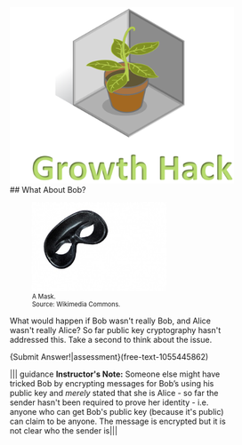 
<figure class="snippetimg" style="margin: 0 auto;width:80%">
  <img src=".guides/img/growthintro.PNG">
  
<br>
## What About Bob? 



<figure class="snippetimg" style="margin: 10 auto;width:60%">
  <img src=".guides/img/mask.jpg" alt="A Mask. Source: Wikimedia Commons">
  <figcaption style="font-size: 0.8em; text-align: left;">A Mask. 
  <br>Source: Wikimedia Commons.</figcaption>
</figure>

 
 What would happen if Bob wasn't really Bob, and Alice wasn't really Alice? So far public key cryptography hasn't addressed this.  Take a second to think about the issue.
 
 
 
{Submit Answer!|assessment}(free-text-1055445862)

||| guidance
**Instructor's Note:** Someone else might have tricked Bob by encrypting messages for Bob’s using his public key and *merely* stated that she is Alice - so far the sender hasn't been required to prove her identity - i.e. anyone who can get Bob's public key (because it's public) can claim to be anyone.  The message is encrypted but it is not clear who the sender is|||

